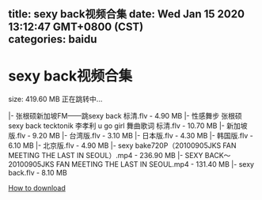 
title: sexy back视频合集
date: Wed Jan 15 2020 13:12:47 GMT+0800 (CST)    
categories: baidu
---

# sexy back视频合集
size: 419.60 MB
 正在跳转中...
 
|- 张根硕新加坡FM——跳sexy back 标清.flv - 4.90 MB
|- 性感舞步 张根硕 sexy back tecktonik  李孝利 u go girl 舞曲歌词 标清.flv - 10.70 MB
|- 新加坡版.flv - 9.20 MB
|- 台湾版.flv - 3.10 MB
|- 日本版.flv - 4.30 MB
|- 韩国版.flv - 6.10 MB
|- 北京版.flv - 4.90 MB
|- sexy bake720P（20100905JKS FAN MEETING THE LAST IN SEOUL）.mp4 - 236.90 MB
|- SEXY BACK～20100905JKS FAN MEETING THE LAST IN SEOUL.mp4 - 131.40 MB
|- sexy back.flv - 8.10 MB

[How to download](https://bpcam.bemobtrk.com/go/2ceec3aa-1ca2-46d6-b9ff-aaa5c184517c?jno=88)